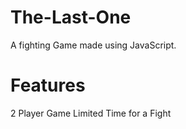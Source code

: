 # The-Last-One
A fighting Game made using JavaScript.

# Features
2 Player Game
Limited Time for a Fight
